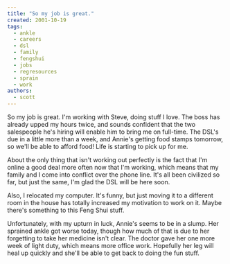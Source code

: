 ```yaml
---
title: "So my job is great."
created: 2001-10-19
tags:
  - ankle
  - careers
  - dsl
  - family
  - fengshui
  - jobs
  - regresources
  - sprain
  - work
authors:
  - scott
---
```


So my job is great. I'm working with Steve, doing stuff I love. The boss has already upped my hours twice, and sounds confident that the two salespeople he's hiring will enable him to bring me on full-time. The DSL's due in a little more than a week, and Annie's getting food stamps tomorrow, so we'll be able to afford food! Life is starting to pick up for me.

About the only thing that isn't working out perfectly is the fact that I'm online a good deal more often now that I'm working, which means that my family and I come into conflict over the phone line. It's all been civilized so far, but just the same, I'm glad the DSL will be here soon.

Also, I relocated my computer. It's funny, but just moving it to a different room in the house has totally increased my motivation to work on it. Maybe there's something to this Feng Shui stuff.

Unfortunately, with my upturn in luck, Annie's seems to be in a slump. Her sprained ankle got worse today, though how much of that is due to her forgetting to take her medicine isn't clear. The doctor gave her one more week of light duty, which means more office work. Hopefully her leg will heal up quickly and she'll be able to get back to doing the fun stuff.
